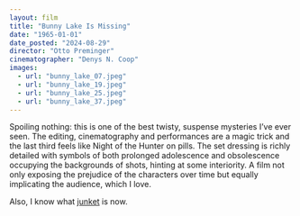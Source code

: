 ```yaml
---
layout: film
title: "Bunny Lake Is Missing"
date: "1965-01-01"
date_posted: "2024-08-29"
director: "Otto Preminger"
cinematographer: "Denys N. Coop"
images:
  - url: "bunny_lake_07.jpeg"
  - url: "bunny_lake_19.jpeg"
  - url: "bunny_lake_25.jpeg"
  - url: "bunny_lake_37.jpeg"
---
```


Spoiling nothing: this is one of the best twisty, suspense mysteries I’ve ever seen. The editing, cinematography and performances are a magic trick and the last third feels like Night of the Hunter on pills. The set dressing is richly detailed with symbols of both prolonged adolescence and obsolescence occupying the backgrounds of shots, hinting at some interiority. A film not only exposing the prejudice of the characters over time but equally implicating the audience, which I love.

Also, I know what [junket](https://en.wikipedia.org/wiki/Junket_(dessert)) is now.